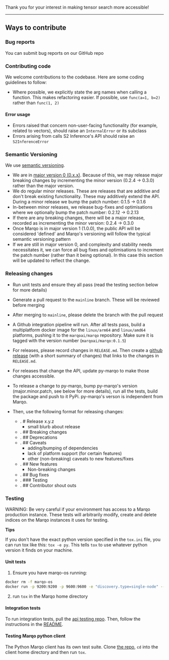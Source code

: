 Thank you for your interest in making tensor search more accessible!

---

## Ways to contribute

### Bug reports
You can submit bug reports on our GitHub repo

### Contributing code
We welcome contributions to the codebase. Here are some coding guidelines to follow:
* Where possible, we explicitly state the arg names when calling a function. 
  This makes refactoring easier. If possible, use `func(a=1, b=2)` rather than `func(1, 2)`

#### Error usage
- Errors raised that concern non-user-facing functionality
(for example, related to vectors), should raise an `InternalError` or its subclass
- Errors arising from calls S2 Inference's API should raise an `S2InferenceError`    


### Semantic Versioning
We use [semantic versioning](https://semver.org/). 
- We are in [major version 0 (0.x.x)](https://semver.org/#spec-item-4). Because of this, we may release major breaking changes by incrementing the minor version (0.2.4 -> 0.3.0) rather than the major version. 
- We do regular minor releases. These are releases that are additive and don't break existing functionality. These may additively extend the API. 
During a minor release we bump the patch number: 0.1.5 -> 0.1.6
- In-between minor releases, we release bug-fixes and optimisations where we optionally bump the patch number: 0.2.12 -> 0.2.13
- If there are any breaking changes, there will be a major release, recorded as incrementing the minor version: 0.2.4 -> 0.3.0
- Once Marqo is in major version 1 (1.0.0), the public API will be considered 'defined' and Marqo's versioning will follow the typical semantic versioning pattern
- If we are still in major version 0, and complexity and stability needs necessitates it, we can force all bug fixes and optimisations to increment the patch number
  (rather than it being optional). In this case this section will be updated to reflect the change.


### Releasing changes
- Run unit tests and ensure they all pass (read the testing section below for more details)
- Generate a pull request to the `mainline` branch. These will be reviewed before merging
- After merging to `mainline`, please delete the branch with the pull request
- A Github integration pipeline will run. After all tests pass, build a multiplatform docker image for the `linux/arm64` and `linux/amd64` platforms, pushing it to the
`marqoai/marqo` repository. Make sure it is tagged with the version number (`marqoai/marqo:0.1.5`)   
- For releases, please record changes in  `RELEASE.md`. Then create a 
[github release](https://docs.github.com/en/repositories/releasing-projects-on-github/managing-releases-in-a-repository) 
(with a short summary of changes) that links to the changes in `RELEASE.md`.
- For releases that change the API, update py-marqo to make those changes accessible. 
- To release a change to py-marqo, bump py-marqo's version (major.minor.patch, see below for more details), run all the tests, build the package and push to it PyPi. py-marqo's verson is independent from Marqo.  

- Then, use the following format for releasing changes:
  - . # Release x.y.z 
    - small blurb about release
  - . ## Breaking changes
  - . ## Deprecations
  - . ## Caveats 
    - adding/bumping of dependencies
    - lack of platform support (for certain features)
    - other (non-breaking) caveats to new features/fixes 
  - . ## New features
    - Non-breaking changes
  - . ##  Bug fixes 
  - . ### Testing
  -  . ## Contributor shout outs

### Testing

WARNING: Be very careful if your environment has access to a Marqo production instance. These tests will arbitrarily modify, create and delete indices on the Marqo instances it uses for testing. 


__Tips__

If you don't have the exact python version specified in the `tox.ini` file, you can run tox like this: `tox -e py`. This tells `tox` to use whatever python version it finds on your machine.
#### Unit tests

1. Ensure you have marqo-os running:
```bash
docker rm -f marqo-os
docker run -p 9200:9200 -p 9600:9600 -e "discovery.type=single-node" --name marqo-os marqoai/marqo-os:0.0.3
```
2. run `tox` in the Marqo home directory

#### Integration  tests
To run integration tests, pull the [api testing repo](https://github.com/marqo-ai/marqo-api-tests). 
Then, follow the instructions in the [README](https://github.com/marqo-ai/marqo-api-tests#readme).


#### Testing Marqo python client
The Python Marqo client has its own test suite. Clone [the repo](https://github.com/marqo-ai/py-marqo), `cd` into the client home directory and then run `tox`.


